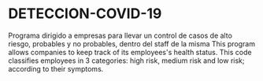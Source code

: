 # DETECCION-COVID-19
Programa dirigido a empresas para llevar un control de casos de alto riesgo, probables y no probables, dentro del staff de la misma
This program allows companies to keep track of its employees's health status. This code classifies employees in 3 categories: high risk, medium risk and low risk; according to their symptoms.
